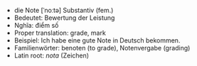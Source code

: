 - die Note	[ˈnoːtə]	Substantiv (fem.)
- Bedeutet: Bewertung der Leistung
- Nghĩa: điểm số
- Proper translation: grade, mark
- Beispiel: Ich habe eine gute Note in Deutsch bekommen.
- Familienwörter: benoten (to grade), Notenvergabe (grading)	
- Latin root: *nota* (Zeichen)